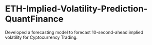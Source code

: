 # ETH-Implied-Volatility-Prediction-QuantFinance
Developed a forecasting model to forecast 10-second-ahead implied volatility for Cyptocurrency Trading.
